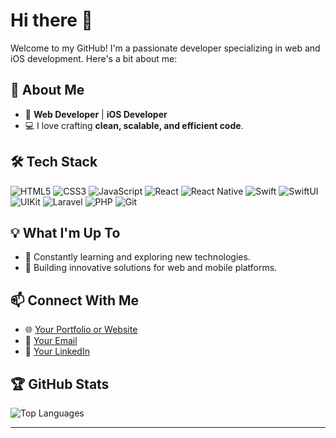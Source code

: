 # Hi there 👋

Welcome to my GitHub! I'm a passionate developer specializing in web and iOS development. Here's a bit about me:

## 🌟 About Me

- 🚀 **Web Developer** | **iOS Developer**
- 💻 I love crafting **clean, scalable, and efficient code**.

## 🛠️ Tech Stack

![HTML5](https://img.shields.io/badge/HTML5-%23E34F26.svg?style=flat&logo=html5&logoColor=white)
![CSS3](https://img.shields.io/badge/CSS3-%231572B6.svg?style=flat&logo=css3&logoColor=white)
![JavaScript](https://img.shields.io/badge/JavaScript-%23F7DF1E.svg?style=flat&logo=javascript&logoColor=black)
![React](https://img.shields.io/badge/React-%2361DAFB.svg?style=flat&logo=react&logoColor=black)
![React Native](https://img.shields.io/badge/React_Native-%2361DAFB.svg?style=flat&logo=react&logoColor=black)
![Swift](https://img.shields.io/badge/Swift-%23FA7343.svg?style=flat&logo=swift&logoColor=white)
![SwiftUI](https://img.shields.io/badge/SwiftUI-%23FA7343.svg?style=flat&logo=swift&logoColor=white)
![UIKit](https://img.shields.io/badge/UIKit-%23FA7343.svg?style=flat&logo=swift&logoColor=white)
![Laravel](https://img.shields.io/badge/Laravel-%23FF2D20.svg?style=flat&logo=laravel&logoColor=white)
![PHP](https://img.shields.io/badge/PHP-%23777BB4.svg?style=flat&logo=php&logoColor=white)
![Git](https://img.shields.io/badge/Git-%23F05032.svg?style=flat&logo=git&logoColor=white)

## 💡 What I'm Up To

- 🌱 Constantly learning and exploring new technologies.
- 🔨 Building innovative solutions for web and mobile platforms.

## 📫 Connect With Me

- 🌐 [Your Portfolio or Website](https://giventusmarco.vercel.app/)
- 📧 [Your Email](mailto:giventusmrco@gmail.com)
- 💼 [Your LinkedIn](https://linkedin.com/in/giventus)

## 🏆 GitHub Stats
![Top Languages](https://github-readme-stats.vercel.app/api/top-langs/?username=giventusmvh&layout=compact&theme=radical)

---

<!--
**giventusmvh/giventusmvh** is a ✨ _special_ ✨ repository because its `README.md` (this file) appears on your GitHub profile.
![Your GitHub Stats](https://github-readme-stats.vercel.app/api?username=giventusmvh&show_icons=true&theme=radical)
Here are some ideas to get you started:

- 🔭 I’m currently working on ...
- 🌱 I’m currently learning ...
- 👯 I’m looking to collaborate on ...
- 🤔 I’m looking for help with ...
- 💬 Ask me about ...
- 📫 How to reach me: ...
- 😄 Pronouns: ...
- ⚡ Fun fact: ...
-->
